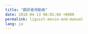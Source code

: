 ```yaml
---
title: "翻訳者用動画"
date: 2018-04-13 06:01:04 +0000
permalink: liguist-movie-and-manual
lang: ja
---
```

